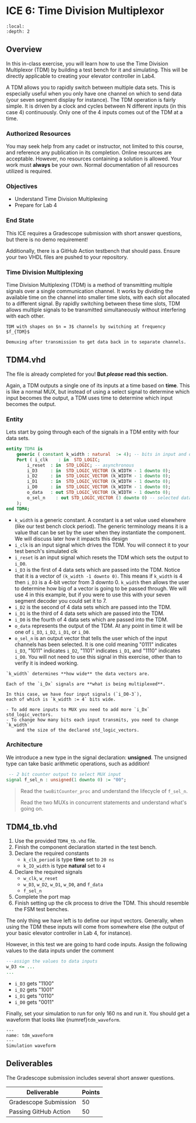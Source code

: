 # ICE 6: Time Division Multiplexor

```{contents}
:local:
:depth: 2
```

## Overview

In this in-class exercise, you will learn how to use the Time Division
Multiplexor (TDM) by building a test bench for it and simulating. This
will be directly applicable to creating your elevator controller in
Lab4.

A TDM allows you to rapidly switch between multiple data sets. This is
especially useful when you only have one channel on which to send data
(your seven segment display for instance). The TDM operation is fairly
simple. It is driven by a clock and cycles between N different inputs
(in this case 4) continuously. Only one of the 4 inputs comes out of the
TDM at a time.

### Authorized Resources

You may seek help from any cadet or instructor, not limited to this
course, and reference any publication in its completion. Online
resources are acceptable. However, no resources containing a solution is
allowed. Your work must **always** be your own. Normal documentation of
all resources utilized is required.

### Objectives

- Understand Time Division Multiplexing
- Prepare for Lab 4

### End State

This ICE requires a Gradescope submission with short answer questions,
but there is no demo requirement!

Additionally, there is a GitHub Action testbench that should pass.
Ensure your two VHDL files are pushed to your repository.

### Time Division Multiplexing

Time Division Multiplexing (TDM) is a method of transmitting multiple signals over a single communication channel. It works by dividing the available time on the channel into smaller time slots, with each slot allocated to a different signal. By rapidly switching between these time slots, TDM allows multiple signals to be transmitted simultaneously without interfering with each other.

```{figure} img/ice6_tdm1.png
TDM with shapes on $n = 3$ channels by switching at frequency $f_{TDM}$
```

```{figure} img/ice6_tdm2.png
Demuxing after transmission to get data back in to separate channels.
```

## TDM4.vhd

The file is already completed for you! **But *please* read this section.**

Again, a TDM outputs a single one of its inputs at a time based on **time**.
This is like a normal MUX, but instead of using a select signal to determine which
input becomes the output, a TDM uses time to determine which input becomes the output.

### Entity

Lets start by going through each of the signals in a TDM entity with four data sets.

```vhdl
entity TDM4 is
    generic ( constant k_width : natural  := 4); -- bits in input and output
    Port ( i_clk    : in  STD_LOGIC;
        i_reset  : in  STD_LOGIC; -- asynchronous
        i_D3     : in  STD_LOGIC_VECTOR (k_WIDTH - 1 downto 0);
        i_D2     : in  STD_LOGIC_VECTOR (k_WIDTH - 1 downto 0);
        i_D1     : in  STD_LOGIC_VECTOR (k_WIDTH - 1 downto 0);
        i_D0     : in  STD_LOGIC_VECTOR (k_WIDTH - 1 downto 0);
        o_data   : out STD_LOGIC_VECTOR (k_WIDTH - 1 downto 0);
        o_sel_n    : out STD_LOGIC_VECTOR (3 downto 0) -- selected data line (one-cold)
    );
end TDM4;
```

- `k_width` is a generic constant. A constant is a set value used
    elsewhere (like our test bench clock period). The generic
    terminology means it is a value that can be set by the user when
    they instantiate the component. We will discuss later how it impacts
    this design
- `i_clk` is an input signal which drives the TDM. You will connect
    it to your test bench's simulated clk
- `i_reset` is an input signal which resets the TDM which sets the output to `i_D0`.
- `i_D3` is the first of 4 data sets which are passed into the TDM.
    Notice that it is a vector of `(k_width -1 downto 0)`. This means if
    `k_width` is 4 then `i_D3` is a 4-bit vector from 3 downto 0.
    `k_width` then allows the user to determine how big of a vector is going to be
    passed through. We will use 4 in this example, but if you were to
    use this with your seven segment decoder you could set it to 7.
- `i_D2` is the second of 4 data sets which are passed into the TDM.
- `i_D1` is the third of 4 data sets which are passed into the TDM.
- `i_D0` is the fourth of 4 data sets which are passed into the TDM.
- `o_data` represents the output of the TDM. At any point in time it
    will be one of `i_D3`, `i_D2`, `i_D1`, or `i_D0`.
- `o_sel_n` is an output vector that tells the user which of the input
    channels has been selected. It is one cold meaning "0111" indicates
    `i_D3`, "1011" indicates `i_D2`, "1101" indicates `i_D1`, and "1110"
    indicates `i_D0`. You will not need to use this signal in this
    exercise, other than to verify it is indeed working.

```{important}
`k_width` determines **how wide** the data vectors are.

Each of the `i_Dx` signals are **what is being multiplexed**.

In this case, we have four input signals (`i_D0-3`),
each of which is `k_width := 4` bits wide.

- To add more inputs to MUX you need to add more `i_Dx` std_logic_vectors.
- To change how many bits each input transmits, you need to change `k_width`
    and the size of the declared std_logic_vectors.
```

### Architecture

We introduce a new type in the signal declaration: **unsigned**.
The unsigned type can take basic arithmetic operations, such as addition!

```vhdl
 -- 2 bit counter output to select MUX input
signal f_sel_n : unsigned(1 downto 0) := "00";
```

> Read the `twoBitCounter_proc` and understand the lifecycle of `f_sel_n`.
>
> Read the two MUXs in concurrent statements and understand what's going on.

## TDM4_tb.vhd

1. Use the provided `TDM4_tb.vhd` file.
2. Finish the component declaration started in the test bench.
3. Declare the required constants
    - `k_clk_period` is type **time** set to `20 ns`
    - `k_IO_width` is type **natural** set to `4`
4. Declare the required signals
    - `w_clk`, `w_reset`
    - `w_D3`, `w_D2`, `w_D1`, `w_D0`, and `f_data`
    - `f_sel_n`
5. Complete the port map
6. Finish setting up the clk process to drive the TDM.
    This should resemble the FSM test benches.

The only thing we have left is to define our input vectors.
Generally, when using the TDM these inputs will come from somewhere
else (the output of your basic elevator controller in Lab 4, for instance).

However, in this test we are going to hard code inputs.
Assign the following values to the data inputs under the comment

```vhdl
---assign the values to data inputs
w_D3 <= ...
...
```

- `i_D3` gets "1100"
- `i_D2` gets "1001"
- `i_D1` gets "0110"
- `i_D0` gets "0011"

Finally, set your simulation to run for only 160 ns and run it.
You should get a waveform that looks like {numref}`tdm_waveform`.

```{figure} img/ice6_tdmwaveform.png
---
name: tdm_waveform
---
Simulation waveform
```

## Deliverables

The Gradescope submission includes several short answer questions.

| Deliverable           | Points |
|-----------------------|--------|
| Gradescope Submission | 50     |
| Passing GitHub Action | 50     |
